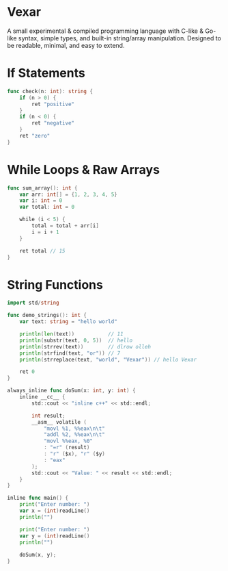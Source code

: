 # Vexar

A small experimental & compiled programming language with C-like & Go-like syntax, simple types, and built-in string/array manipulation. Designed to be readable, minimal, and easy to extend.

# If Statements
```go
func check(n: int): string {
    if (n > 0) {
        ret "positive"
    }
    if (n < 0) {
        ret "negative"
    }
    ret "zero"
}
```

# While Loops & Raw Arrays
```go
func sum_array(): int {
    var arr: int[] = {1, 2, 3, 4, 5}
    var i: int = 0
    var total: int = 0

    while (i < 5) {
        total = total + arr[i]
        i = i + 1
    }

    ret total // 15
}
```

# String Functions
```go
import std/string

func demo_strings(): int {
    var text: string = "hello world"

    println(len(text))           // 11
    println(substr(text, 0, 5))  // hello
    println(strrev(text))        // dlrow olleh
    println(strfind(text, "or")) // 7
    println(strreplace(text, "world", "Vexar")) // hello Vexar

    ret 0
}
```

```go
always_inline func doSum(x: int, y: int) {
    inline __cc__ {
        std::cout << "inline c++" << std::endl;

        int result;
        __asm__ volatile (
            "movl %1, %%eax\n\t"
            "addl %2, %%eax\n\t"
            "movl %%eax, %0"
            : "=r" (result)
            : "r" ($x), "r" ($y)
            : "eax"
        );
        std::cout << "Value: " << result << std::endl;
    }
}

inline func main() {
    print("Enter number: ")
    var x = (int)readLine()
    println("")

    print("Enter number: ")
    var y = (int)readLine()
    println("")
    
    doSum(x, y);
}
```